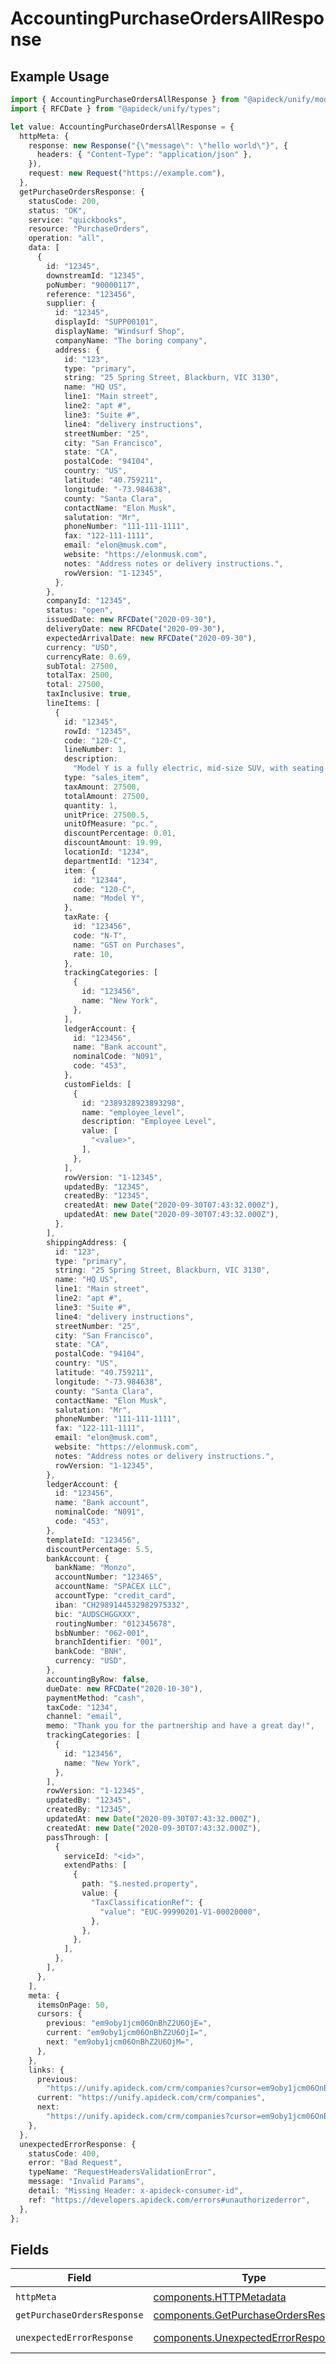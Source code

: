 # AccountingPurchaseOrdersAllResponse

## Example Usage

```typescript
import { AccountingPurchaseOrdersAllResponse } from "@apideck/unify/models/operations";
import { RFCDate } from "@apideck/unify/types";

let value: AccountingPurchaseOrdersAllResponse = {
  httpMeta: {
    response: new Response("{\"message\": \"hello world\"}", {
      headers: { "Content-Type": "application/json" },
    }),
    request: new Request("https://example.com"),
  },
  getPurchaseOrdersResponse: {
    statusCode: 200,
    status: "OK",
    service: "quickbooks",
    resource: "PurchaseOrders",
    operation: "all",
    data: [
      {
        id: "12345",
        downstreamId: "12345",
        poNumber: "90000117",
        reference: "123456",
        supplier: {
          id: "12345",
          displayId: "SUPP00101",
          displayName: "Windsurf Shop",
          companyName: "The boring company",
          address: {
            id: "123",
            type: "primary",
            string: "25 Spring Street, Blackburn, VIC 3130",
            name: "HQ US",
            line1: "Main street",
            line2: "apt #",
            line3: "Suite #",
            line4: "delivery instructions",
            streetNumber: "25",
            city: "San Francisco",
            state: "CA",
            postalCode: "94104",
            country: "US",
            latitude: "40.759211",
            longitude: "-73.984638",
            county: "Santa Clara",
            contactName: "Elon Musk",
            salutation: "Mr",
            phoneNumber: "111-111-1111",
            fax: "122-111-1111",
            email: "elon@musk.com",
            website: "https://elonmusk.com",
            notes: "Address notes or delivery instructions.",
            rowVersion: "1-12345",
          },
        },
        companyId: "12345",
        status: "open",
        issuedDate: new RFCDate("2020-09-30"),
        deliveryDate: new RFCDate("2020-09-30"),
        expectedArrivalDate: new RFCDate("2020-09-30"),
        currency: "USD",
        currencyRate: 0.69,
        subTotal: 27500,
        totalTax: 2500,
        total: 27500,
        taxInclusive: true,
        lineItems: [
          {
            id: "12345",
            rowId: "12345",
            code: "120-C",
            lineNumber: 1,
            description:
              "Model Y is a fully electric, mid-size SUV, with seating for up to seven, dual motor AWD and unparalleled protection.",
            type: "sales_item",
            taxAmount: 27500,
            totalAmount: 27500,
            quantity: 1,
            unitPrice: 27500.5,
            unitOfMeasure: "pc.",
            discountPercentage: 0.01,
            discountAmount: 19.99,
            locationId: "1234",
            departmentId: "1234",
            item: {
              id: "12344",
              code: "120-C",
              name: "Model Y",
            },
            taxRate: {
              id: "123456",
              code: "N-T",
              name: "GST on Purchases",
              rate: 10,
            },
            trackingCategories: [
              {
                id: "123456",
                name: "New York",
              },
            ],
            ledgerAccount: {
              id: "123456",
              name: "Bank account",
              nominalCode: "N091",
              code: "453",
            },
            customFields: [
              {
                id: "2389328923893298",
                name: "employee_level",
                description: "Employee Level",
                value: [
                  "<value>",
                ],
              },
            ],
            rowVersion: "1-12345",
            updatedBy: "12345",
            createdBy: "12345",
            createdAt: new Date("2020-09-30T07:43:32.000Z"),
            updatedAt: new Date("2020-09-30T07:43:32.000Z"),
          },
        ],
        shippingAddress: {
          id: "123",
          type: "primary",
          string: "25 Spring Street, Blackburn, VIC 3130",
          name: "HQ US",
          line1: "Main street",
          line2: "apt #",
          line3: "Suite #",
          line4: "delivery instructions",
          streetNumber: "25",
          city: "San Francisco",
          state: "CA",
          postalCode: "94104",
          country: "US",
          latitude: "40.759211",
          longitude: "-73.984638",
          county: "Santa Clara",
          contactName: "Elon Musk",
          salutation: "Mr",
          phoneNumber: "111-111-1111",
          fax: "122-111-1111",
          email: "elon@musk.com",
          website: "https://elonmusk.com",
          notes: "Address notes or delivery instructions.",
          rowVersion: "1-12345",
        },
        ledgerAccount: {
          id: "123456",
          name: "Bank account",
          nominalCode: "N091",
          code: "453",
        },
        templateId: "123456",
        discountPercentage: 5.5,
        bankAccount: {
          bankName: "Monzo",
          accountNumber: "123465",
          accountName: "SPACEX LLC",
          accountType: "credit_card",
          iban: "CH2989144532982975332",
          bic: "AUDSCHGGXXX",
          routingNumber: "012345678",
          bsbNumber: "062-001",
          branchIdentifier: "001",
          bankCode: "BNH",
          currency: "USD",
        },
        accountingByRow: false,
        dueDate: new RFCDate("2020-10-30"),
        paymentMethod: "cash",
        taxCode: "1234",
        channel: "email",
        memo: "Thank you for the partnership and have a great day!",
        trackingCategories: [
          {
            id: "123456",
            name: "New York",
          },
        ],
        rowVersion: "1-12345",
        updatedBy: "12345",
        createdBy: "12345",
        updatedAt: new Date("2020-09-30T07:43:32.000Z"),
        createdAt: new Date("2020-09-30T07:43:32.000Z"),
        passThrough: [
          {
            serviceId: "<id>",
            extendPaths: [
              {
                path: "$.nested.property",
                value: {
                  "TaxClassificationRef": {
                    "value": "EUC-99990201-V1-00020000",
                  },
                },
              },
            ],
          },
        ],
      },
    ],
    meta: {
      itemsOnPage: 50,
      cursors: {
        previous: "em9oby1jcm06OnBhZ2U6OjE=",
        current: "em9oby1jcm06OnBhZ2U6OjI=",
        next: "em9oby1jcm06OnBhZ2U6OjM=",
      },
    },
    links: {
      previous:
        "https://unify.apideck.com/crm/companies?cursor=em9oby1jcm06OnBhZ2U6OjE%3D",
      current: "https://unify.apideck.com/crm/companies",
      next:
        "https://unify.apideck.com/crm/companies?cursor=em9oby1jcm06OnBhZ2U6OjM",
    },
  },
  unexpectedErrorResponse: {
    statusCode: 400,
    error: "Bad Request",
    typeName: "RequestHeadersValidationError",
    message: "Invalid Params",
    detail: "Missing Header: x-apideck-consumer-id",
    ref: "https://developers.apideck.com/errors#unauthorizederror",
  },
};
```

## Fields

| Field                                                                                        | Type                                                                                         | Required                                                                                     | Description                                                                                  |
| -------------------------------------------------------------------------------------------- | -------------------------------------------------------------------------------------------- | -------------------------------------------------------------------------------------------- | -------------------------------------------------------------------------------------------- |
| `httpMeta`                                                                                   | [components.HTTPMetadata](../../models/components/httpmetadata.md)                           | :heavy_check_mark:                                                                           | N/A                                                                                          |
| `getPurchaseOrdersResponse`                                                                  | [components.GetPurchaseOrdersResponse](../../models/components/getpurchaseordersresponse.md) | :heavy_minus_sign:                                                                           | PurchaseOrders                                                                               |
| `unexpectedErrorResponse`                                                                    | [components.UnexpectedErrorResponse](../../models/components/unexpectederrorresponse.md)     | :heavy_minus_sign:                                                                           | Unexpected error                                                                             |
